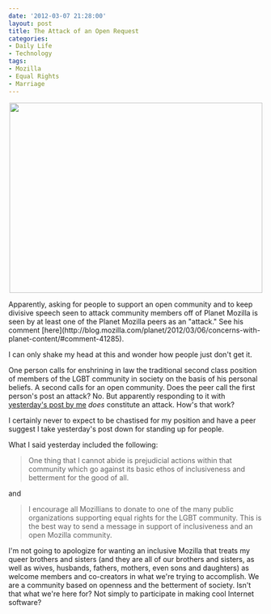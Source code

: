 ```yaml
---
date: '2012-03-07 21:28:00'
layout: post
title: The Attack of an Open Request
categories:
- Daily Life
- Technology
tags:
- Mozilla
- Equal Rights
- Marriage
---
```

<p style="text-align:center"><a href="http://www.flickr.com/photos/albill/6773360154/" title="Untitled by albill, on Flickr"><img src="https://farm8.staticflickr.com/7038/6773360154_c7fb437f91.jpg" width="500" height="375" alt=""></a></p>
Apparently, asking for people to support an open community and to keep divisive speech seen to attack community members off of Planet Mozilla is seen by at least one of the Planet Mozilla peers as an "attack." See his comment  [here](http://blog.mozilla.com/planet/2012/03/06/concerns-with-planet-content/#comment-41285).

I can only shake my head at this and wonder how people just don't get it.

One person calls for enshrining in law the traditional second class position of members of the LGBT community in society on the basis of his personal beliefs. A second calls for an open community. Does the peer call the first person's post an attack? No. But apparently responding to it with [yesterday's post by me](http://www.openbuddha.com/2012/03/06/supporting-an-open-mozilla/) *does* constitute an attack. How's that work?

I certainly never to expect to be chastised for my position and have a peer suggest I take yesterday's post down for standing up for people.

What I said yesterday included the following:

> One thing that I cannot abide is prejudicial actions within that community which go against its basic ethos of inclusiveness and betterment for the good of all.

and

> I encourage all Mozillians to donate to one of the many public organizations supporting equal rights for the LGBT community. This is the best way to send a message in support of inclusiveness and an open Mozilla community.

I'm not going to apologize for wanting an inclusive Mozilla that treats my queer brothers and sisters (and they are all of our brothers and sisters, as well as wives, husbands, fathers, mothers, even sons and daughters) as welcome members and co-creators in what we're trying to accomplish. We are a community based on openness and the betterment of society. Isn't that what we're here for? Not simply to participate in making cool Internet software?
